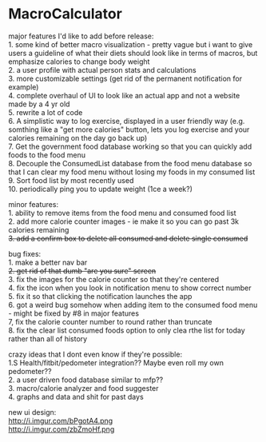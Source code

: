 # MacroCalculator
major features I'd like to add before release:
<br>1. some kind of better macro visualization - pretty vague but i want to give users a guideline of what their diets should look like in terms of macros, but emphasize calories to change body weight
<br>2. a user profile with actual person stats and calculations
<br>3. more customizable settings (get rid of the permanent notification for example)
<br>4. complete overhaul of UI to look like an actual app and not a website made by a 4 yr old
<br>5. rewrite a lot of code
<br>6. A simplistic way to log exercise, displayed in a user friendly way (e.g. somthing like a "get more calories" button, lets you log exercise and your calories remaining on the day go back up)
<br>7. Get the government food database working so that you can quickly add foods to the food menu
<br>8. Decouple the ConsumedList database from the food menu database so that I can clear my food menu without losing my foods in my consumed list
<br>9. Sort food list by most recently used
<br>10. periodically ping you to update weight (1ce a week?)

minor features:
<br>1. ability to remove items from the food menu and consumed food list
<br>2. add more calorie counter images - ie make it so you can go past 3k calories remaining
~~<br>3. add a confirm box to delete all consumed and delete single consumed~~

bug fixes:
<br>1. make a better nav bar
~~<br>2. get rid of that dumb "are you sure" screen~~
<br>3. fix the images for the calorie counter so that they're centered
<br>4. fix the icon when you look in notification menu to show correct number
<br>5. fix it so that clicking the notification launches the app
<br>6. got a weird bug somehow when adding item to the consumed food menu -  might be fixed by #8 in major features
<br>7, fix the calorie counter number to round rather than truncate
<br>8. fix the clear list consumed foods option to only clea rthe list for today rather than all of history

crazy ideas that I dont even know if they're possible:
<br> 1.S Health/fitbit/pedometer integration?? Maybe even roll my own pedometer??
<br> 2. a user driven food database similar to mfp??
<br> 3. macro/calorie analyzer and food suggester
<br> 4. graphs and data and shit for past days


new ui design:
<br>http://i.imgur.com/bPgotA4.png
<br>http://i.imgur.com/zbZmoHf.png
